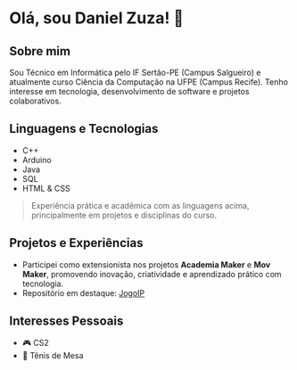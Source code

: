 # Olá, sou Daniel Zuza! 👋

## Sobre mim

Sou Técnico em Informática pelo IF Sertão-PE (Campus Salgueiro) e atualmente curso Ciência da Computação na UFPE (Campus Recife). Tenho interesse em tecnologia, desenvolvimento de software e projetos colaborativos.

## Linguagens e Tecnologias

- C++
- Arduino
- Java
- SQL
- HTML & CSS

> Experiência prática e acadêmica com as linguagens acima, principalmente em projetos e disciplinas do curso.

## Projetos e Experiências

- Participei como extensionista nos projetos **Academia Maker** e **Mov Maker**, promovendo inovação, criatividade e aprendizado prático com tecnologia.
- Repositório em destaque: [JogoIP](https://github.com/DDRZzz/JogoIP)

## Interesses Pessoais

- 🎮 CS2
- 🏓 Tênis de Mesa
